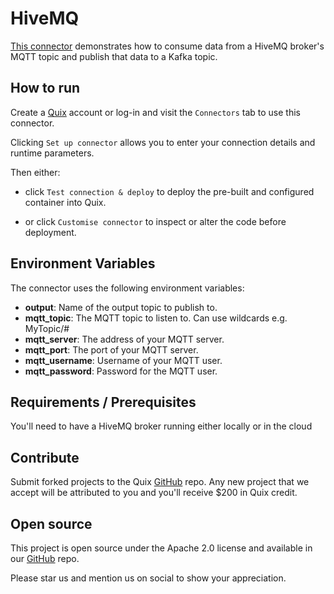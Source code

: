 # HiveMQ

[This connector](https://github.com/quixio/quix-samples/tree/main/python/sources/hivemq) demonstrates how to consume data from a HiveMQ broker's MQTT topic and publish that data to a Kafka topic.

## How to run

Create a [Quix](https://portal.platform.quix.io/signup?xlink=github) account or log-in and visit the `Connectors` tab to use this connector.

Clicking `Set up connector` allows you to enter your connection details and runtime parameters.

Then either: 
* click `Test connection & deploy` to deploy the pre-built and configured container into Quix. 

* or click `Customise connector` to inspect or alter the code before deployment.

## Environment Variables

The connector uses the following environment variables:

- **output**: Name of the output topic to publish to.
- **mqtt_topic**: The MQTT topic to listen to. Can use wildcards e.g. MyTopic/#
- **mqtt_server**: The address of your MQTT server.
- **mqtt_port**: The port of your MQTT server.
- **mqtt_username**: Username of your MQTT user.
- **mqtt_password**: Password for the MQTT user.

## Requirements / Prerequisites

You'll need to have a HiveMQ broker running either locally or in the cloud

## Contribute

Submit forked projects to the Quix [GitHub](https://github.com/quixio/quix-samples) repo. Any new project that we accept will be attributed to you and you'll receive $200 in Quix credit.

## Open source

This project is open source under the Apache 2.0 license and available in our [GitHub](https://github.com/quixio/quix-samples) repo.

Please star us and mention us on social to show your appreciation.
